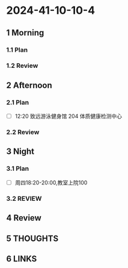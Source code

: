 # 2024-41-10-10-4

## 1 Morning

### 1.1 Plan

### 1.2 Review

## 2 Afternoon

### 2.1 Plan

- [ ] 12:20 致远游泳健身馆 204 体质健康检测中心

### 2.2 Review

## 3 Night

### 3.1 Plan

- [ ] 周四18:20-20:00,教室上院100

### 3.2 REVIEW

## 4 Review

## 5 THOUGHTS

## 6 LINKS
